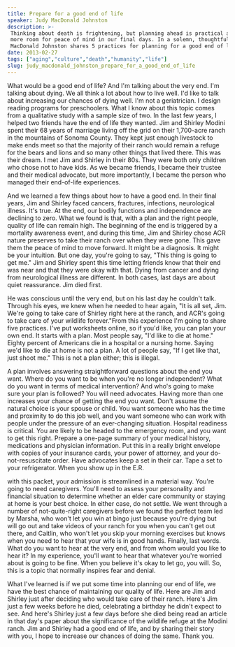 ```yaml
---
title: Prepare for a good end of life
speaker: Judy MacDonald Johnston
description: >-
 Thinking about death is frightening, but planning ahead is practical and leaves
 more room for peace of mind in our final days. In a solemn, thoughtful talk, Judy
 MacDonald Johnston shares 5 practices for planning for a good end of life.
date: 2013-02-27
tags: ["aging","culture","death","humanity","life"]
slug: judy_macdonald_johnston_prepare_for_a_good_end_of_life
---
```


What would be a good end of life? And I'm talking about the very end. I'm talking about
dying. We all think a lot about how to live well. I'd like to talk about increasing our
chances of dying well. I'm not a geriatrician. I design reading programs for preschoolers.
What I know about this topic comes from a qualitative study with a sample size of two. In
the last few years, I helped two friends have the end of life they wanted. Jim and Shirley
Modini spent their 68 years of marriage living off the grid on their 1,700-acre ranch in
the mountains of Sonoma County. They kept just enough livestock to make ends meet so that
the majority of their ranch would remain a refuge for the bears and lions and so many
other things that lived there. This was their dream. I met Jim and Shirley in their 80s.
They were both only children who chose not to have kids. As we became friends, I became
their trustee and their medical advocate, but more importantly, I became the person who
managed their end-of-life experiences.

And we learned a few things about how to have a good end. In their final years, Jim and
Shirley faced cancers, fractures, infections, neurological illness. It's true. At the end,
our bodily functions and independence are declining to zero. What we found is that, with a
plan and the right people, quality of life can remain high. The beginning of the end is
triggered by a mortality awareness event, and during this time, Jim and Shirley chose ACR
nature preserves to take their ranch over when they were gone. This gave them the peace of
mind to move forward. It might be a diagnosis. It might be your intuition. But one day,
you're going to say, "This thing is going to get me." Jim and Shirley spent this time
letting friends know that their end was near and that they were okay with that. Dying from
cancer and dying from neurological illness are different. In both cases, last days are
about quiet reassurance. Jim died first.

He was conscious until the very end, but on his last day he couldn't talk. Through his
eyes, we knew when he needed to hear again, "It is all set, Jim. We're going to take care
of Shirley right here at the ranch, and ACR's going to take care of your wildlife
forever."From this experience I'm going to share five practices. I've put worksheets
online, so if you'd like, you can plan your own end. It starts with a plan. Most people
say, "I'd like to die at home." Eighty percent of Americans die in a hospital or a nursing
home. Saying we'd like to die at home is not a plan. A lot of people say, "If I get like
that, just shoot me." This is not a plan either; this is illegal. 

A plan involves answering straightforward questions about the end you want. Where do you
want to be when you're no longer independent? What do you want in terms of medical
intervention? And who's going to make sure your plan is followed? You will need advocates.
Having more than one increases your chance of getting the end you want. Don't assume the
natural choice is your spouse or child. You want someone who has the time and proximity to
do this job well, and you want someone who can work with people under the pressure of an
ever-changing situation. Hospital readiness is critical. You are likely to be headed to the
emergency room, and you want to get this right. Prepare a one-page summary of your medical
history, medications and physician information. Put this in a really bright envelope with
copies of your insurance cards, your power of attorney, and your do-not-resuscitate order.
Have advocates keep a set in their car. Tape a set to your refrigerator. When you show up
in the E.R.

with this packet, your admission is streamlined in a material way. You're going to need
caregivers. You'll need to assess your personality and financial situation to determine
whether an elder care community or staying at home is your best choice. In either case, do
not settle. We went through a number of not-quite-right caregivers before we found the
perfect team led by Marsha, who won't let you win at bingo just because you're dying but
will go out and take videos of your ranch for you when you can't get out there, and
Caitlin, who won't let you skip your morning exercises but knows when you need to hear
that your wife is in good hands. Finally, last words. What do you want to hear at the very
end, and from whom would you like to hear it? In my experience, you'll want to hear that
whatever you're worried about is going to be fine. When you believe it's okay to let go,
you will. So, this is a topic that normally inspires fear and denial.

What I've learned is if we put some time into planning our end of life, we have the best
chance of maintaining our quality of life. Here are Jim and Shirley just after deciding
who would take care of their ranch. Here's Jim just a few weeks before he died,
celebrating a birthday he didn't expect to see. And here's Shirley just a few days before
she died being read an article in that day's paper about the significance of the wildlife
refuge at the Modini ranch. Jim and Shirley had a good end of life, and by sharing their
story with you, I hope to increase our chances of doing the same. Thank
you.

<!--
ad_duration=3.33
event="TED2013"
external_start_time=0
intro_duration=11.82
is_subtitle_required="False"
is_talk_featured="True"
language="en"
language_swap="False"
native_language="en"
number_of_related_talks=6
number_of_speakers=1
number_of_subtitled_videos=35
number_of_tags=5
number_of_talk_download_languages=35
number_of_talk_more_resources=0
number_of_talk_recommendations=0
number_of_talks_take_actions=0
post_ad_duration=0.83
published_timestamp="2013-05-22 14:58:34"
recording_date="2013-02-27"
speaker_description="Entrepreneur"
speaker_is_published=1
speaker_name="Judy MacDonald Johnston"
talk_name="Prepare for a good end of life"
talks_tags=["aging","culture","death","humanity","life"]
url_audio="https://download.ted.com/talks/JudyJohnston_2013U.mp3?apikey=acme-roadrunner"
url_photo_speaker="https://pe.tedcdn.com/images/ted/3219d744b90e7ced286974c5d24dd720e17a76b4_254x191.jpg"
url_photo_talk="https://pe.tedcdn.com/images/ted/48545da0486207f2d154d3699b5c5a0ba314245f_1600x1200.jpg"
url_webpage="https://www.ted.com/talks/judy_macdonald_johnston_prepare_for_a_good_end_of_life"
video_type_name="TED Stage Talk"
-->